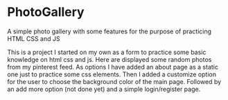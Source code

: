 # PhotoGallery
A simple photo gallery with some features for the purpose of practicing HTML CSS and JS

This is a project I started on my own as a form to practice some basic knowledge on html css and js. 
Here are displayed some random photos from my pinterest feed. As options I have added an about 
page as a static one just to practice some css elements. Then I added a customize option for the user to 
choose the background color of the main page. Followed by an add more option (not done yet) and a simple login/register page.
